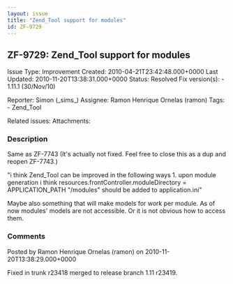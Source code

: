 ```yaml
---
layout: issue
title: "Zend_Tool support for modules"
id: ZF-9729
---
```


ZF-9729: Zend\_Tool support for modules
---------------------------------------

 Issue Type: Improvement Created: 2010-04-21T23:42:48.000+0000 Last Updated: 2010-11-20T13:38:31.000+0000 Status: Resolved Fix version(s): - 1.11.1 (30/Nov/10)
 
 Reporter:  Simon (\_sims\_)  Assignee:  Ramon Henrique Ornelas (ramon)  Tags: - Zend\_Tool
 
 Related issues: 
 Attachments: 
### Description

Same as ZF-7743 (It's actually not fixed. Feel free to close this as a dup and reopen ZF-7743.)

"i think Zend\_Tool can be improved in the following ways 1. upon module generation i think resources.frontController.moduleDirectory = APPLICATION\_PATH "/modules" should be added to application.ini"

Maybe also something that will make models for work per module. As of now modules' models are not accessible. Or it is not obvious how to access them.

 

 

### Comments

Posted by Ramon Henrique Ornelas (ramon) on 2010-11-20T13:38:29.000+0000

Fixed in trunk r23418 merged to release branch 1.11 r23419.

 

 